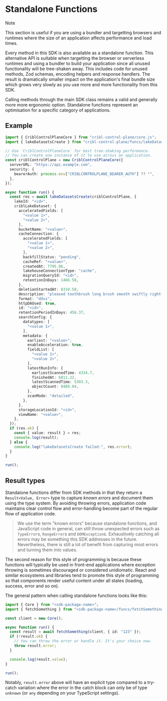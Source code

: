 # Standalone Functions

> [!NOTE]
> This section is useful if you are using a bundler and targetting browsers and
> runtimes where the size of an application affects performance and load times. 

Every method in this SDK is also available as a standalone function. This
alternative API is suitable when targetting the browser or serverless runtimes
and using a bundler to build your application since all unused functionality
will be tree-shaken away. This includes code for unused methods, Zod schemas,
encoding helpers and response handlers. The result is dramatically smaller
impact on the application's final bundle size which grows very slowly as you use
more and more functionality from this SDK.

Calling methods through the main SDK class remains a valid and generally more
more ergonomic option. Standalone functions represent an optimisation for a
specific category of applications.

## Example

```typescript
import { CriblControlPlaneCore } from "cribl-control-plane/core.js";
import { lakeDatasetsCreate } from "cribl-control-plane/funcs/lakeDatasetsCreate.js";

// Use `CriblControlPlaneCore` for best tree-shaking performance.
// You can create one instance of it to use across an application.
const criblControlPlane = new CriblControlPlaneCore({
  serverURL: "https://api.example.com",
  security: {
    bearerAuth: process.env["CRIBLCONTROLPLANE_BEARER_AUTH"] ?? "",
  },
});

async function run() {
  const res = await lakeDatasetsCreate(criblControlPlane, {
    lakeId: "<id>",
    criblLakeDataset: {
      acceleratedFields: [
        "<value 1>",
        "<value 2>",
      ],
      bucketName: "<value>",
      cacheConnection: {
        acceleratedFields: [
          "<value 1>",
          "<value 2>",
        ],
        backfillStatus: "pending",
        cacheRef: "<value>",
        createdAt: 7795.06,
        lakehouseConnectionType: "cache",
        migrationQueryId: "<id>",
        retentionInDays: 1466.58,
      },
      deletionStartedAt: 8310.58,
      description: "pleased toothbrush long brush smooth swiftly rightfully phooey chapel",
      format: "ddss",
      httpDAUsed: true,
      id: "<id>",
      retentionPeriodInDays: 456.37,
      searchConfig: {
        datatypes: [
          "<value 1>",
        ],
        metadata: {
          earliest: "<value>",
          enableAcceleration: true,
          fieldList: [
            "<value 1>",
            "<value 2>",
          ],
          latestRunInfo: {
            earliestScannedTime: 4334.7,
            finishedAt: 6811.22,
            latestScannedTime: 5303.3,
            objectCount: 9489.04,
          },
          scanMode: "detailed",
        },
      },
      storageLocationId: "<id>",
      viewName: "<value>",
    },
  });
  if (res.ok) {
    const { value: result } = res;
    console.log(result);
  } else {
    console.log("lakeDatasetsCreate failed:", res.error);
  }
}

run();
```

## Result types

Standalone functions differ from SDK methods in that they return a
`Result<Value, Error>` type to capture _known errors_ and document them using
the type system. By avoiding throwing errors, application code maintains clear
control flow and error-handling become part of the regular flow of application
code.

> We use the term "known errors" because standalone functions, and JavaScript
> code in general, can still throw unexpected errors such as `TypeError`s,
> `RangeError`s and `DOMException`s. Exhaustively catching all errors may be
> something this SDK addresses in the future. Nevertheless, there is still a lot
> of benefit from capturing most errors and turning them into values.

The second reason for this style of programming is because these functions will
typically be used in front-end applications where exception throwing is
sometimes discouraged or considered unidiomatic. React and similar ecosystems
and libraries tend to promote this style of programming so that components
render useful content under all states (loading, success, error and so on).

The general pattern when calling standalone functions looks like this:

```typescript
import { Core } from "<sdk-package-name>";
import { fetchSomething } from "<sdk-package-name>/funcs/fetchSomething.js";

const client = new Core();

async function run() {
  const result = await fetchSomething(client, { id: "123" });
  if (!result.ok) {
    // You can throw the error or handle it. It's your choice now.
    throw result.error;
  }

  console.log(result.value);
}

run();
```

Notably, `result.error` above will have an explicit type compared to a try-catch
variation where the error in the catch block can only be of type `unknown` (or
`any` depending on your TypeScript settings).